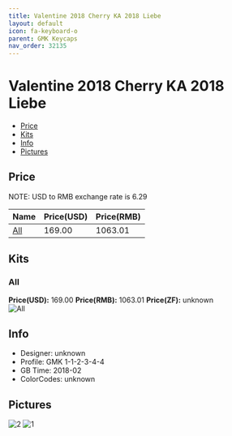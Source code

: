 ```yaml
---
title: Valentine 2018 Cherry KA 2018 Liebe
layout: default
icon: fa-keyboard-o
parent: GMK Keycaps
nav_order: 32135
---
```


# Valentine 2018 Cherry KA 2018 Liebe


* [Price](#price)
* [Kits](#kits)
* [Info](#info)
* [Pictures](#pictures)


## Price  
NOTE: USD to RMB exchange rate is 6.29

| Name          | Price(USD)    |  Price(RMB) |
| ------------- | ------------- |  ---------- |
|[All](#all)|169.00|1063.01|


## Kits
### All
**Price(USD):** 169.00    **Price(RMB):** 1063.01    **Price(ZF):** unknown    
<img src="{{ 'assets/images/gmk-keycaps/valentine2018/kits_pics/all.jpg' | relative_url }}" alt="All" class="image featured">


## Info
* Designer: unknown
* Profile: GMK 1-1-2-3-4-4
* GB Time: 2018-02
* ColorCodes: unknown


## Pictures
<img src="{{ 'assets/images/gmk-keycaps/valentine2018/rendering_pics/2.jpg' | relative_url }}" alt="2" class="image featured">
<img src="{{ 'assets/images/gmk-keycaps/valentine2018/rendering_pics/1.jpg' | relative_url }}" alt="1" class="image featured">
